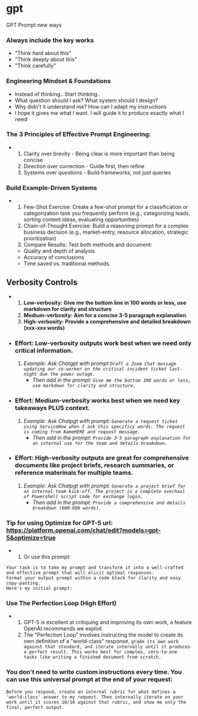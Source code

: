 <!--
THIS LINE HIDDEN INFORMATION ONLY
Found this information from this URL:
https://www.jeffsu.org/chatgpt-5-prompting-best-practices/
-->


# gpt
GPT Prompt new ways

### Always include the key works
- "Think hard about this"
- "Think deeply about this"
- "Think carefully"


### Engineering Mindset & Foundations
- Instead of thinking..                   Start thinking..
- What question should I ask?             What system should I design?
- Why didn't it understand me?            How can I adapt my instructions
- I hope it gives me what I want.         I will guide it to produce exactly what I need

### The 3 Principles of Effective Prompt Engineering:
- 1. Clarity over brevity - Being clear is more important than being concise
  2. Direction over correction - Guide first, then refine
  3. Systems over questions - Build frameworks, not just queries

### Build Example-Driven Systems
- 1. Few-Shot Exercise: Create a few-shot prompt for a classification or categorization task you frequently perform (e.g., categorizing leads, sorting content ideas, evaluating opportunities)
  2. Chain-of-Thought Exercise: Build a reasoning prompt for a complex business decision (e.g., market-entry, resource allocation, strategic prioritization)
  3. Compare Results: Test both methods and document:
  - Quality and depth of analysis
  - Accuracy of conclusions
  - Time saved vs. traditional methods.




## Verbosity Controls

- 1. **Low-verbosity: Give me the bottom line in 100 words or less, use markdown for clarity and structure**
  2. **Medium-verbosity: Aim for a concise 3-5 paragraph explanation.**
  3. **High-verbosity: Provide a comprehensive and detailed breakdown (xxx-xxx words)**
 
- ### **Effort: Low-verbosity outputs work best when we need only critical information.**
  1. *Example: Ask Chatgpt with prompt ``Draft a Zoom Chat message updating our co-worker on
     the critical incident ticket last-night due the power outage.``*
     - *Then add in the prompt: ``Give me the bottom 100 words or less, use markdown for clarity and structure.``*
    
- ### **Effort: Medium-verbosity works best when we need key takeaways PLUS context.**
  1. *Example: Ask Chatpgt with prompt: ``Generate a request ticket using ServiceNow when I ask this specificy words. The request is coming from NameHERE and request message.``*
     - *Then add in the prompt: ``Provide 3-5 paragraph explanation for an internal use for the team and details breakdown.``*

- ### **Effort: High-verbosity outputs are great for comprehensive documents like project briefs, research summaries, or reference materinals for multiple teams.**
  1. *Example: Ask Chatpgt with prompt: ``Generate a project brief for an internal team kick-off. The project is a complete overhaul of Powershell script code for exchange login.``*
     - *Then add in the prompt: ``Provide a comprehensive and details breakdown (600-800 words).``*
    



### Tip for using Optimize for GPT-5 url: https://platform.openai.com/chat/edit?models=gpt-5&optimize=true
- 1. Or use this prompt:
````You are an expert prompt engineer specializing in creating prompts for AI language models, particularly ChatGPT 5 Thinking model.
Your task is to take my prompt and transform it into a well-crafted and effective prompt that will elicit optimal responses.
Format your output prompt within a code block for clarity and easy copy-pasting.
Here's my initial prompt:
````


### Use The Perfection Loop (High Effort)
- 1. GPT-5 is excellent at critiquing and improving its own work, a feature OpenAI recommends we exploit.
  2. The "Perfection Loop" involves instructing the model to create its own definition of a "world-class" response, ```grade its own work against that standard, and iterate internally until it produces a perfect result. This works best for complex, zero-to-one tasks like writing a finished document from scratch.```

### You don't need to write custom instructions every time. You can use this universal prompt at the end of your request:
```
Before you respond, create an internal rubric for what defines a 'world-class' answer to my request. Then internally iterate on your work until it scores 10/10 against that rubric, and show me only the final, perfect output.
```

